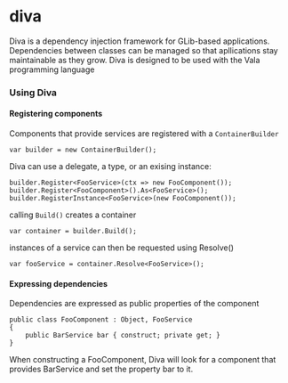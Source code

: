 # diva

Diva is a dependency injection framework for GLib-based applications.
Dependencies between classes can be managed so that apllications stay maintainable as they grow.
Diva is designed to be used with the Vala programming language

### Using Diva

#### Registering components

Components that provide services are registered with a ```ContainerBuilder```

    var builder = new ContainerBuilder();
Diva can use a delegate, a type, or an exising instance:

    builder.Register<FooService>(ctx => new FooComponent());
    builder.Register<FooComponent>().As<FooService>();
    builder.RegisterInstance<FooService>(new FooComponent());
calling ```Build()``` creates a container

    var container = builder.Build();
instances of a service can then be requested using Resolve<T>()

    var fooService = container.Resolve<FooService>();

#### Expressing dependencies

Dependencies are expressed as public properties of the component

    public class FooComponent : Object, FooService
    {
        public BarService bar { construct; private get; }
    }
When constructing a FooComponent, Diva will look for a component that provides BarService and
set the property bar to it.
